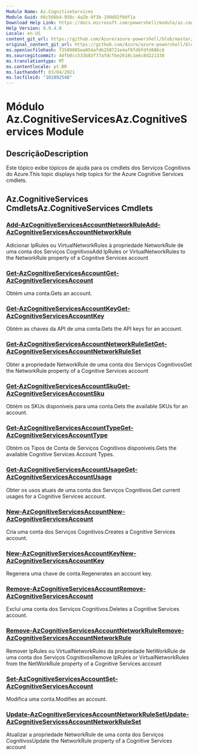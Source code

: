 ```yaml
---
Module Name: Az.CognitiveServices
Module Guid: 66c566b4-950c-4a2b-9f3b-199d92f0df1a
Download Help Link: https://docs.microsoft.com/powershell/module/az.cognitiveservices
Help Version: 0.9.4.0
Locale: en-US
content_git_url: https://github.com/Azure/azure-powershell/blob/master/src/CognitiveServices/CognitiveServices/help/Az.CognitiveServices.md
original_content_git_url: https://github.com/Azure/azure-powershell/blob/master/src/CognitiveServices/CognitiveServices/help/Az.CognitiveServices.md
ms.openlocfilehash: f3509085ea054afdb250721e4af8fd6fdfd886c6
ms.sourcegitcommit: 4dfb0cc533b83f77afdcfbe2618c1e6c8d221330
ms.translationtype: MT
ms.contentlocale: pt-BR
ms.lasthandoff: 03/04/2021
ms.locfileid: "101892548"
---
```

# <span data-ttu-id="24570-101">Módulo Az.CognitiveServices</span><span class="sxs-lookup"><span data-stu-id="24570-101">Az.CognitiveServices Module</span></span>
## <span data-ttu-id="24570-102">Descrição</span><span class="sxs-lookup"><span data-stu-id="24570-102">Description</span></span>
<span data-ttu-id="24570-103">Este tópico exibe tópicos de ajuda para os cmdlets dos Serviços Cognitivos do Azure.</span><span class="sxs-lookup"><span data-stu-id="24570-103">This topic displays help topics for the Azure Cognitive Services cmdlets.</span></span>

## <span data-ttu-id="24570-104">Az.CognitiveServices Cmdlets</span><span class="sxs-lookup"><span data-stu-id="24570-104">Az.CognitiveServices Cmdlets</span></span>
### [<span data-ttu-id="24570-105">Add-AzCognitiveServicesAccountNetworkRule</span><span class="sxs-lookup"><span data-stu-id="24570-105">Add-AzCognitiveServicesAccountNetworkRule</span></span>](Add-AzCognitiveServicesAccountNetworkRule.md)
<span data-ttu-id="24570-106">Adicionar IpRules ou VirtualNetworkRules à propriedade NetworkRule de uma conta dos Serviços Cognitivos</span><span class="sxs-lookup"><span data-stu-id="24570-106">Add IpRules or VirtualNetworkRules to the NetworkRule property of a Cognitive Services account</span></span>

### [<span data-ttu-id="24570-107">Get-AzCognitiveServicesAccount</span><span class="sxs-lookup"><span data-stu-id="24570-107">Get-AzCognitiveServicesAccount</span></span>](Get-AzCognitiveServicesAccount.md)
<span data-ttu-id="24570-108">Obtém uma conta.</span><span class="sxs-lookup"><span data-stu-id="24570-108">Gets an account.</span></span>

### [<span data-ttu-id="24570-109">Get-AzCognitiveServicesAccountKey</span><span class="sxs-lookup"><span data-stu-id="24570-109">Get-AzCognitiveServicesAccountKey</span></span>](Get-AzCognitiveServicesAccountKey.md)
<span data-ttu-id="24570-110">Obtém as chaves da API de uma conta.</span><span class="sxs-lookup"><span data-stu-id="24570-110">Gets the API keys for an account.</span></span>

### [<span data-ttu-id="24570-111">Get-AzCognitiveServicesAccountNetworkRuleSet</span><span class="sxs-lookup"><span data-stu-id="24570-111">Get-AzCognitiveServicesAccountNetworkRuleSet</span></span>](Get-AzCognitiveServicesAccountNetworkRuleSet.md)
<span data-ttu-id="24570-112">Obter a propriedade NetworkRule de uma conta dos Serviços Cognitivos</span><span class="sxs-lookup"><span data-stu-id="24570-112">Get the NetworkRule property of a Cognitive Services account</span></span>

### [<span data-ttu-id="24570-113">Get-AzCognitiveServicesAccountSku</span><span class="sxs-lookup"><span data-stu-id="24570-113">Get-AzCognitiveServicesAccountSku</span></span>](Get-AzCognitiveServicesAccountSku.md)
<span data-ttu-id="24570-114">Obtém os SKUs disponíveis para uma conta.</span><span class="sxs-lookup"><span data-stu-id="24570-114">Gets the available SKUs for an account.</span></span>

### [<span data-ttu-id="24570-115">Get-AzCognitiveServicesAccountType</span><span class="sxs-lookup"><span data-stu-id="24570-115">Get-AzCognitiveServicesAccountType</span></span>](Get-AzCognitiveServicesAccountType.md)
<span data-ttu-id="24570-116">Obtém os Tipos de Conta de Serviços Cognitivos disponíveis.</span><span class="sxs-lookup"><span data-stu-id="24570-116">Gets the available Cognitive Services Account Types.</span></span>

### [<span data-ttu-id="24570-117">Get-AzCognitiveServicesAccountUsage</span><span class="sxs-lookup"><span data-stu-id="24570-117">Get-AzCognitiveServicesAccountUsage</span></span>](Get-AzCognitiveServicesAccountUsage.md)
<span data-ttu-id="24570-118">Obter os usos atuais de uma conta dos Serviços Cognitivos.</span><span class="sxs-lookup"><span data-stu-id="24570-118">Get current usages for a Cognitive Services account.</span></span>

### [<span data-ttu-id="24570-119">New-AzCognitiveServicesAccount</span><span class="sxs-lookup"><span data-stu-id="24570-119">New-AzCognitiveServicesAccount</span></span>](New-AzCognitiveServicesAccount.md)
<span data-ttu-id="24570-120">Cria uma conta dos Serviços Cognitivos.</span><span class="sxs-lookup"><span data-stu-id="24570-120">Creates a Cognitive Services account.</span></span>

### [<span data-ttu-id="24570-121">New-AzCognitiveServicesAccountKey</span><span class="sxs-lookup"><span data-stu-id="24570-121">New-AzCognitiveServicesAccountKey</span></span>](New-AzCognitiveServicesAccountKey.md)
<span data-ttu-id="24570-122">Regenera uma chave de conta.</span><span class="sxs-lookup"><span data-stu-id="24570-122">Regenerates an account key.</span></span>

### [<span data-ttu-id="24570-123">Remove-AzCognitiveServicesAccount</span><span class="sxs-lookup"><span data-stu-id="24570-123">Remove-AzCognitiveServicesAccount</span></span>](Remove-AzCognitiveServicesAccount.md)
<span data-ttu-id="24570-124">Exclui uma conta dos Serviços Cognitivos.</span><span class="sxs-lookup"><span data-stu-id="24570-124">Deletes a Cognitive Services account.</span></span>

### [<span data-ttu-id="24570-125">Remove-AzCognitiveServicesAccountNetworkRule</span><span class="sxs-lookup"><span data-stu-id="24570-125">Remove-AzCognitiveServicesAccountNetworkRule</span></span>](Remove-AzCognitiveServicesAccountNetworkRule.md)
<span data-ttu-id="24570-126">Remover IpRules ou VirtualNetworkRules da propriedade NetWorkRule de uma conta dos Serviços Cognitivos</span><span class="sxs-lookup"><span data-stu-id="24570-126">Remove IpRules or VirtualNetworkRules from the NetWorkRule property of a Cognitive Services account</span></span>

### [<span data-ttu-id="24570-127">Set-AzCognitiveServicesAccount</span><span class="sxs-lookup"><span data-stu-id="24570-127">Set-AzCognitiveServicesAccount</span></span>](Set-AzCognitiveServicesAccount.md)
<span data-ttu-id="24570-128">Modifica uma conta.</span><span class="sxs-lookup"><span data-stu-id="24570-128">Modifies an account.</span></span>

### [<span data-ttu-id="24570-129">Update-AzCognitiveServicesAccountNetworkRuleSet</span><span class="sxs-lookup"><span data-stu-id="24570-129">Update-AzCognitiveServicesAccountNetworkRuleSet</span></span>](Update-AzCognitiveServicesAccountNetworkRuleSet.md)
<span data-ttu-id="24570-130">Atualizar a propriedade NetworkRule de uma conta dos Serviços Cognitivos</span><span class="sxs-lookup"><span data-stu-id="24570-130">Update the NetworkRule property of a Cognitive Services account</span></span>

